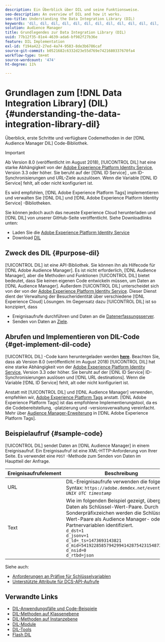 ```yaml
---
description: Ein Überblick über DIL und seine Funktionsweise.
seo-description: An overview of DIL and how it works.
seo-title: Understanding the Data Integration Library (DIL)
keywords: 'dil, dil, dil, dil, dil, dil, dil, dil, dil, dil, dil, dil, dil, dil, dil, dil, dil, dil, dil, dil, dil, dil, dil, dil, dil, dil, dil, dil, dil, dil, dil, dil, dil, dil, dil, dil, dil, dil, dil, dil, dil, dil, dil, dil, dil, dil, dil, dil, dil, dil, dil, dil, dil, dil, dil, dil, dil, dil, dil, dil, dil, dil, dil, dil, dil, dil, dil, dil, dil, dil, dil, dil, dil, dil, dil, dil, dil, dil, dil, dil, dil, dil, dil, dil, '
solution: Audience Manager
title: Grundlegendes zur Data Integration Library (DIL)
uuid: 77b12f35-81e4-4639-ada6-bf982f27b36e
feature: DIL Implementation
exl-id: f194a422-27ed-4a74-9583-8de3b6786caf
source-git-commit: b0521682c6332d23e55d769e7421680337670fa4
workflow-type: tm+mt
source-wordcount: '474'
ht-degree: 11%

---
```


# Grundlagen zum [!DNL Data Integration Library] (DIL){#understanding-the-data-integration-library-dil}

Überblick, erste Schritte und verfügbare Codemethoden in der [!DNL Audience Manager DIL] Code-Bibliothek.

>[!IMPORTANT]
>
>Ab Version 8.0 (veröffentlicht im August 2018), [!UICONTROL DIL] hat eine starke Abhängigkeit von der [Adobe Experience Platform Identity Service](https://experienceleague.adobe.com/docs/id-service/using/home.html), Version 3.3 oder höher. Sie beruht auf der [!DNL ID Service] , um ID-Synchronisierungen und URL-Ziele auszulösen. Wenn die Variable [!DNL ID Service] fehlt, alt oder nicht konfiguriert ist.
>
>Es wird empfohlen, [!DNL Adobe Experience Platform Tags] implementieren und verwalten Sie [!DNL DIL] und [!DNL Adobe Experience Platform Identity Service] -Bibliotheken.

Sie können jedoch auch das neueste Experience Cloud herunterladen und [!DNL DIL] von unserer GitHub-Seite veröffentlicht. Siehe Downloadlinks unten:

* Laden Sie die [Adobe Experience Platform Identity Service](https://github.com/Adobe-Marketing-Cloud/id-service/releases)
* Download [DIL](https://github.com/Adobe-Marketing-Cloud/dil/releases)

## Zweck des DIL {#purpose-dil}

[!UICONTROL DIL] ist eine API-Bibliothek. Sie können ihn als Hilfecode für [!DNL Adobe Audience Manager]. Es ist nicht erforderlich, [!DNL Audience Manager], aber die Methoden und Funktionen [!UICONTROL DIL] bietet bedeutet, dass Sie keinen eigenen Code entwickeln müssen, um Daten an [!DNL Audience Manager]. Außerdem [!UICONTROL DIL] unterscheidet sich von der von der [Adobe Experience Platform Identity Service](https://experienceleague.adobe.com/docs/id-service/using/home.html). Dieser Dienst dient der Verwaltung der Besucheridentität über verschiedene [!DNL Experience Cloud] Lösungen. Im Gegensatz dazu [!UICONTROL DIL] ist so konzipiert, dass

* Ereignisaufrufe durchführen und Daten an die [Datenerfassungsserver](../reference/system-components/components-data-collection.md).
* Senden von Daten an [Ziele](../features/destinations/destinations.md).

## Abrufen und Implementieren von DIL-Code {#get-implement-dil-code}

[!UICONTROL DIL] -Code kann heruntergeladen werden **[here](https://github.com/Adobe-Marketing-Cloud/dil/releases)**. Beachten Sie, dass ab Version 8.0 (veröffentlicht im August 2018) [!UICONTROL DIL] hat eine starke Abhängigkeit von der [Adobe Experience Platform Identity Service](https://experienceleague.adobe.com/docs/id-service/using/home.html), Version 3.3 oder höher. Sie beruht auf der [!DNL ID Service] ID-Synchronisierungen auslösen und [!DNL URL destinations]. Wenn die Variable [!DNL ID Service] fehlt, alt oder nicht konfiguriert ist.

Anstatt mit [!UICONTROL DIL] und [!DNL Audience Manager] verwenden, empfehlen wir, [Adobe Experience Platform Tags](https://experienceleague.adobe.com/docs/experience-platform/tags/home.html) anstatt. [!DNL Adobe Experience Platform Tags] ist das empfohlene Implementierungstool, da es die Codebereitstellung, -platzierung und -versionsverwaltung vereinfacht. Mehr über [Audience Manager-Erweiterung](https://experienceleague.adobe.com/docs/experience-platform/tags/extensions/adobe/audience-manager/overview.html) in [!DNL Adobe Experience Platform Tags].

## Beispielaufruf {#sample-code}

[!UICONTROL DIL] sendet Daten an [!DNL Audience Manager] in einem Ereignisaufruf. Ein Ereignisaufruf ist eine XML-HTTP-Anforderung von Ihrer Seite. Es verwendet eine `POST` -Methode zum Senden von Daten im Hauptteil der Anfrage.

| Ereignisaufrufelement | Beschreibung |
|--- |--- |
| URL | DIL-Ereignisaufrufe verwenden die folgende Syntax: `https://adobe.demdex.net/event?_ts =` *`UNIX UTC timestamp`* |
| Text | Wie im folgenden Beispiel gezeigt, übergibt DIL Daten als Schlüssel-Wert-Paare. Durch Sonderpräfixzeichen werden die Schlüssel-Wert-Paare als Audience Manager- oder Partnervariablen identifiziert.<br>`d_dst=1`<br>`d_jsonv=1`<br>`d_ld=_ts=1473693143821`<br>`d_mid=54192285857942994142875423154873503351`<br>`d_nsid=0`<br>`d_rtbd=json`<br> |

Siehe auch:
* [Anforderungen an Präfixe für Schlüsselvariablen](../features/traits/trait-variable-prefixes.md)
* [Unterstützte Attribute für DCS-API-Aufrufe](../api/dcs-intro/dcs-api-reference/dcs-keys.md)

## Verwandte Links

* [DIL-Anwendungsfälle und Code-Beispiele](/help/using/dil/dil-use-cases.md)
* [DIL-Methoden auf Klassenebene ](/help/using/dil/dil-class-overview/dil-start.md)
* [DIL-Methoden auf Instanzebene](/help/using/dil/dil-instance-methods.md)
* [DIL-Module](/help/using/dil/dil-modules.md)
* [DIL-Tools](/help/using/dil/dil-tools.md)
* [Flash DIL](/help/using/dil/dil-flash.md)
